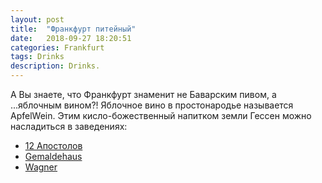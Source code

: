 ```yaml
---
layout: post
title:  "Франкфурт питейный"
date:   2018-09-27 18:20:51 
categories: Frankfurt
tags: Drinks
description: Drinks.
---
```

А Вы знаете, что Франкфурт знаменит не Баварским пивом, а ...яблочным вином?!
Яблочное вино в простонародье называется ApfelWein.
Этим кисло-божественный напитком земли Гессен можно насладиться в заведениях:


* [12 Апостолов][dr-apost] 
* [Gemaldehaus][dr-gemalt] 
* [Wagner][dr-wagner]   
      


[dr-wagner]: http://www.apfelwein-wagner.com/
[dr-gemalt]: http://www.zumgemaltenhaus.de/
[dr-apost]: http://www.12aposteln-frankfurt.de/